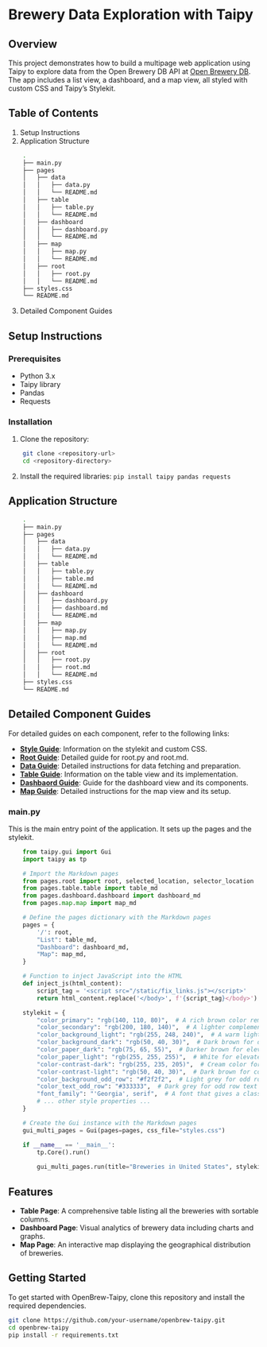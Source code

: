 # Brewery Data Exploration with Taipy
## Overview
This project demonstrates how to build a multipage web application using Taipy to explore data from the Open Brewery DB API at <a href="https://openbrewerydb.org">Open Brewery DB</a>. The app includes a list view, a dashboard, and a map view, all styled with custom CSS and Taipy’s Stylekit.

## Table of Contents
1. Setup Instructions
2. Application Structure
```bash
    .
    ├── main.py
    ├── pages
    │   ├── data
    │   │   ├── data.py
    │   │   └── README.md
    │   ├── table
    │   │   ├── table.py
    │   │   └── README.md
    │   ├── dashboard
    │   │   ├── dashboard.py
    │   │   └── README.md
    │   ├── map
    │   │   ├── map.py
    │   │   └── README.md
    │   ├── root
    │   │   ├── root.py
    │   │   └── README.md
    ├── styles.css
    └── README.md
```
3. Detailed Component Guides

## Setup Instructions

### Prerequisites
- Python 3.x
- Taipy library
- Pandas
- Requests

### Installation
1. Clone the repository:
```bash
    git clone <repository-url>
    cd <repository-directory>
```

2. Install the required libraries:
`pip install taipy pandas requests`

## Application Structure
```bash
    .
    ├── main.py
    ├── pages
    │   ├── data
    │   │   ├── data.py    
    │   │   └── README.md
    │   ├── table
    │   │   ├── table.py
    │   │   ├── table.md    
    │   │   └── README.md
    │   ├── dashboard
    │   │   ├── dashboard.py
    │   │   ├── dashboard.md
    │   │   └── README.md
    │   ├── map
    │   │   ├── map.py
    │   │   ├── map.md
    │   │   └── README.md
    │   ├── root
    │   │   ├── root.py
    │   │   ├── root.md
    │   │   └── README.md
    ├── styles.css
    └── README.md
```

## Detailed Component Guides
For detailed guides on each component, refer to the following links:

- [**Style Guide**](./README-STYLE.md): Information on the stylekit and custom CSS.
- [**Root Guide**](./README-ROOT.md): Detailed guide for root.py and root.md.
- [**Data Guide**](./README-DATA.md): Detailed instructions for data fetching and preparation.
- [**Table Guide**](./README-TABLE.md): Information on the table view and its implementation.
- [**Dashbaord Guide**](./README-DASHBOARD.md): Guide for the dashboard view and its components.
- [**Map Guide**](./README-MAP.md): Detailed instructions for the map view and its setup.

### main.py
This is the main entry point of the application. It sets up the pages and the stylekit.
```python
    from taipy.gui import Gui
    import taipy as tp

    # Import the Markdown pages
    from pages.root import root, selected_location, selector_location
    from pages.table.table import table_md
    from pages.dashboard.dashboard import dashboard_md
    from pages.map.map import map_md

    # Define the pages dictionary with the Markdown pages
    pages = {
        '/': root,
        "List": table_md,
        "Dashboard": dashboard_md,
        "Map": map_md,
    }

    # Function to inject JavaScript into the HTML
    def inject_js(html_content):
        script_tag = '<script src="/static/fix_links.js"></script>'
        return html_content.replace('</body>', f'{script_tag}</body>')

    stylekit = {
        "color_primary": "rgb(140, 110, 80)",  # A rich brown color reminiscent of beer
        "color_secondary": "rgb(200, 180, 140)",  # A lighter complementary color
        "color_background_light": "rgb(255, 248, 240)",  # A warm light background for the light theme
        "color_background_dark": "rgb(50, 40, 30)",  # Dark brown for dark theme background
        "color_paper_dark": "rgb(75, 65, 55)",  # Darker brown for elevated elements in dark theme
        "color_paper_light": "rgb(255, 255, 255)",  # White for elevated elements in light theme
        "color-contrast-dark": "rgb(255, 235, 205)",  # Cream color for contrasting elements on dark backgrounds
        "color-contrast-light": "rgb(50, 40, 30)",  # Dark brown for contrasting elements on light backgrounds
        "color_background_odd_row": "#f2f2f2",  # Light grey for odd row background
        "color_text_odd_row": "#333333",  # Dark grey for odd row text
        "font_family": "'Georgia', serif",  # A font that gives a classic feel
        # ... other style properties ...
    }

    # Create the Gui instance with the Markdown pages
    gui_multi_pages = Gui(pages=pages, css_file="styles.css")

    if __name__ == '__main__':
        tp.Core().run()
        
        gui_multi_pages.run(title="Breweries in United States", stylekit=stylekit)
```

## Features

- **Table Page**: A comprehensive table listing all the breweries with sortable columns.
- **Dashboard Page**: Visual analytics of brewery data including charts and graphs.
- **Map Page**: An interactive map displaying the geographical distribution of breweries.

## Getting Started

To get started with OpenBrew-Taipy, clone this repository and install the required dependencies.

```bash
git clone https://github.com/your-username/openbrew-taipy.git
cd openbrew-taipy
pip install -r requirements.txt
```
